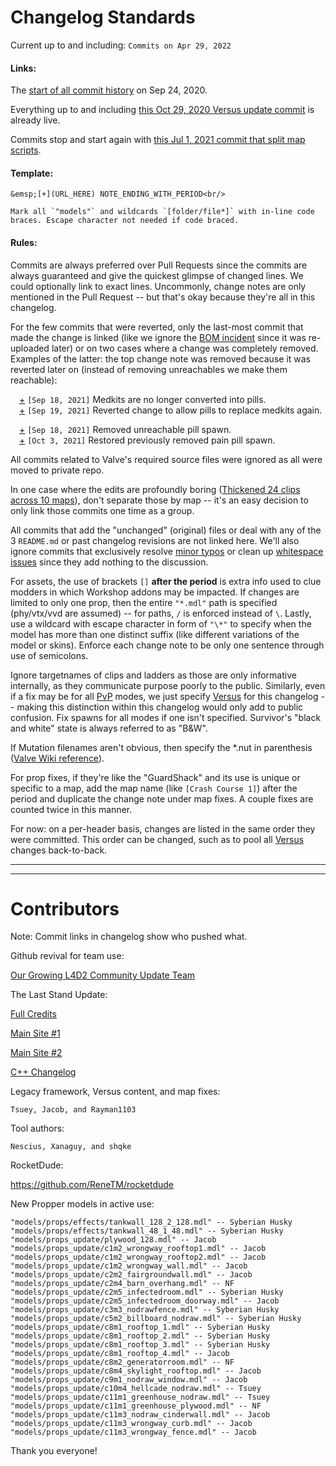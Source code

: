 # Changelog Standards

Current up to and including: `Commits on Apr 29, 2022`

#### Links:

The [start of all commit history](https://github.com/Tsuey/L4D2-Community-Update/commits/master?after=b418718db8a95de3b0260c13a9244de58c5097d8+279&branch=master) on Sep 24, 2020.

Everything up to and including [this Oct 29, 2020 Versus update commit](https://github.com/Tsuey/L4D2-Community-Update/commit/be0cf3b251627fe018916c3670cc60eeee81db31) is already live.

Commits stop and start again with [this Jul 1, 2021 commit that split map scripts](https://github.com/Tsuey/L4D2-Community-Update/commit/3de182728f8de818466980d11888032f7672c48f).

#### Template:

	&emsp;[+](URL_HERE) NOTE_ENDING_WITH_PERIOD<br/>

	Mark all `"models"` and wildcards `[folder/file*]` with in-line code braces. Escape character not needed if code braced.

#### Rules:

Commits are always preferred over Pull Requests since the commits are always guaranteed and give the quickest glimpse of changed lines. We could optionally link to exact lines. Uncommonly, change notes are only mentioned in the Pull Request -- but that's okay because they're all in this changelog.

For the few commits that were reverted, only the last-most commit that made the change is linked (like we ignore the [BOM incident](https://github.com/Tsuey/L4D2-Community-Update/commit/2257108296a7408415172c727f9f16f395b2ecf3) since it was re-uploaded later) or on two cases where a change was completely removed. Examples of the latter: the top change note was removed because it was reverted later on (instead of removing unreachables we make them reachable):

&emsp;[+](https://github.com/Tsuey/L4D2-Community-Update/commit/26bc4e36fe657a23b89f6f611edde121bfcff9b8) `[Sep 18, 2021]` Medkits are no longer converted into pills.<br/>
&emsp;[+](https://github.com/Tsuey/L4D2-Community-Update/commit/a310f379c5003c0efc9337443016d2c651804695) `[Sep 19, 2021]` Reverted change to allow pills to replace medkits again.<br/>

&emsp;[+](https://github.com/Tsuey/L4D2-Community-Update/commit/32daf1fa36cbc4b44742e480543466b57e9dd4d6) `[Sep 18, 2021]` Removed unreachable pill spawn.<br/>
&emsp;[+](https://github.com/Tsuey/L4D2-Community-Update/commit/e5710b35a74a7b5099de18a2badb9af7688eced9) `[Oct 3, 2021]` Restored previously removed pain pill spawn.<br/>

All commits related to Valve's required source files were ignored as all were moved to private repo.

In one case where the edits are profoundly boring ([Thickened 24 clips across 10 maps](https://github.com/Tsuey/L4D2-Community-Update/commit/8a5e1ff03f06bf0aaed68dc693ed66b1b4d77611)), don't separate those by map -- it's an easy decision to only link those commits one time as a group.

All commits that add the "unchanged" (original) files or deal with any of the 3 `README.md` or past changelog revisions are not linked here. We'll also ignore commits that exclusively resolve [minor typos](https://github.com/Tsuey/L4D2-Community-Update/commit/3cfc426967faee39918b625b277518cfb6e378d6) or clean up [whitespace issues](https://github.com/Tsuey/L4D2-Community-Update/commit/629046f33875fc9c20f3516e9b2f57e5b5590cc9) since they add nothing to the discussion.

For assets, the use of brackets `[]` **after the period** is extra info used to clue modders in which Workshop addons may be impacted. If changes are limited to only one prop, then the entire `"*.mdl"` path is specified (phy/vtx/vvd are assumed) -- for paths, `/` is enforced instead of `\`. Lastly, use a wildcard with escape character in form of `"\*"` to specify when the model has more than one distinct suffix (like different variations of the model or skins). Enforce each change note to be only one sentence through use of semicolons.

Ignore targetnames of clips and ladders as those are only informative internally, as they communicate purpose poorly to the public. Similarly, even if a fix may be for all <ins>PvP</ins> modes, we just specify <ins>Versus</ins> for this changelog -- making this distinction within this changelog would only add to public confusion. Fix spawns for all modes if one isn't specified. Survivor's "black and white" state is always referred to as "B&W".

If Mutation filenames aren't obvious, then specify the *.nut in parenthesis ([Valve Wiki reference](https://developer.valvesoftware.com/w/index.php?title=L4D2_Gamemodes.txt_File&oldid=216435)).

For prop fixes, if they're like the "GuardShack" and its use is unique or specific to a map, add the map name (like `[Crash Course 1]`) after the period and duplicate the change note under map fixes. A couple fixes are counted twice in this manner.

For now: on a per-header basis, changes are listed in the same order they were committed. This order can be changed, such as to pool all <ins>Versus</ins> changes back-to-back.

--------------------------------
--------------------------------

# Contributors

Note: Commit links in changelog show who pushed what.

Github revival for team use:

[Our Growing L4D2 Community Update Team](https://steamcommunity.com/groups/l4d2cut)

The Last Stand Update:

[Full Credits](https://steamcommunity.com/groups/l4d2cut/discussions/0/5386857950356246480/)

[Main Site #1](https://www.l4d.com/laststand/)

[Main Site #2](https://store.steampowered.com/news/app/550/view/2801759323340305752)

[C++ Changelog](https://store.steampowered.com/oldnews/75849)

Legacy framework, Versus content, and map fixes:

	Tsuey, Jacob, and Rayman1103

Tool authors:

	Nescius, Xanaguy, and shqke

RocketDude:

https://github.com/ReneTM/rocketdude

New Propper models in active use:

	"models/props/effects/tankwall_128_2_128.mdl" -- Syberian Husky
	"models/props/effects/tankwall_48_1_48.mdl" -- Syberian Husky
	"models/props_update/plywood_128.mdl" -- Jacob
	"models/props_update/c1m2_wrongway_rooftop1.mdl" -- Jacob
	"models/props_update/c1m2_wrongway_rooftop2.mdl" -- Jacob
	"models/props_update/c1m2_wrongway_wall.mdl" -- Jacob
	"models/props_update/c2m2_fairgroundwall.mdl" -- Jacob
	"models/props_update/c2m4_barn_overhang.mdl" -- NF
	"models/props_update/c2m5_infectedroom.mdl" -- Syberian Husky
	"models/props_update/c2m5_infectedroom_doorway.mdl" -- Jacob
	"models/props_update/c3m3_nodrawfence.mdl" -- Syberian Husky
	"models/props_update/c5m2_billboard_nodraw.mdl" -- Syberian Husky
	"models/props_update/c8m1_rooftop_1.mdl" -- Syberian Husky
	"models/props_update/c8m1_rooftop_2.mdl" -- Syberian Husky
	"models/props_update/c8m1_rooftop_3.mdl" -- Syberian Husky
	"models/props_update/c8m1_rooftop_4.mdl" -- Jacob
	"models/props_update/c8m2_generatorroom.mdl" -- NF
	"models/props_update/c8m4_skylight_rooftop.mdl" -- Jacob
	"models/props_update/c9m1_nodraw_window.mdl" -- Jacob
	"models/props_update/c10m4_hellcade_nodraw.mdl" -- Tsuey
	"models/props_update/c11m1_greenhouse_nodraw.mdl" -- Tsuey
	"models/props_update/c11m1_greenhouse_plywood.mdl" -- NF
	"models/props_update/c11m3_nodraw_cinderwall.mdl" -- Jacob
	"models/props_update/c11m3_wrongway_curb.mdl" -- Jacob
	"models/props_update/c11m3_wrongway_fence.mdl" -- Jacob

Thank you everyone!